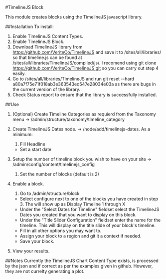 #TimelineJS Block

This module creates blocks using the TimelineJS javascript library.

##Installation
To install:

1. Enable TimelineJS Content Types.
2. Enable TimelineJS Block.
3. Download TimelineJS library from https://github.com/VeriteCo/TimelineJS and save it to /sites/all/libraries/ so that timeline.js can be found at /sites/all/libraries/TimelineJS/compiled/js/. I recomend using git clone https://github.com/VeriteCo/TimelineJS.git so you can carry out step 4 easily.
4. Go to /sites/all/libraries/TimelineJS and run git reset --hard a80a7f75e71f018ab3e363543ed547e28034e03a as there are bugs in the current version of the library.
5. Check Status report to ensure that the library is successfully installed.

##Use
1. (Optional) Create Timeline Categories as requierd from the Taxonomy menu -> /admin/structure/taxonomy/timeline_category
2. Create TimelineJS Dates node. -> /node/add/timelinejs-dates. As a minimum:
    1. Fill Headline
    *  Set a start date

3. Setup the number of timeline block you wish to have on your site -> /admin/config/content/timelinejs_config
    1. Set the number of blocks (default is 2)
4. Enable a block.
    1. Go to /admin/structure/block
    *  Select configure next to one of the blocks you have created in step 3. The will show up as Display Timeline 1 through X
    *  Under the "Select Dates for Timeline" fieldset select the TimelineJS Dates you created that you want to display on this block.
    *  Under the "Title Slider Configuration" fieldset enter the name for the timeline. This will display on the title slide of your block's timeline.
    *  Fill in all other options you may want to.
    *  Assign your block to a region and git it a context if needed.
    *  Save your block.
5. View your results.

##Notes
Currently the TimelineJS Chart Content Type exists, is processed by the json and if correct as per the examples given in github. However, they are not currelty generating a plot.
